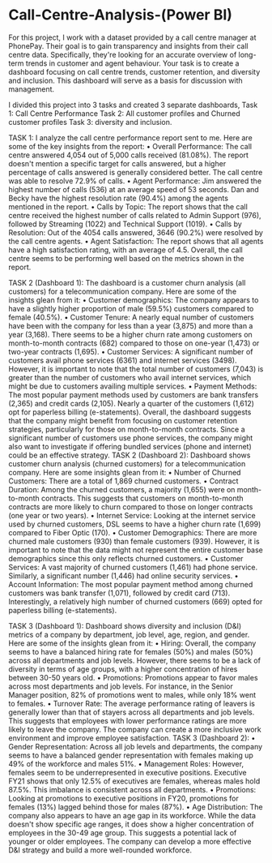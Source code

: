 # Call-Centre-Analysis-(Power BI)

For this project, I work with a dataset provided by a call centre manager at PhonePay. Their goal is to gain transparency and insights from their call centre data. Specifically, they're looking for an accurate overview of long-term trends in customer and agent behaviour. Your task is to create a dashboard focusing on call centre trends, customer retention, and diversity and inclusion. This dashboard will serve as a basis for discussion with management.

I divided this project into 3 tasks and created 3 separate dashboards, 
Task 1: Call Centre Performance 
Task 2: All customer profiles and Churned customer profiles 
Task 3: diversity and inclusion.

TASK 1:
I analyze the call centre performance report sent to me. Here are some of the key insights from the report:
•	Overall Performance: The call centre answered 4,054 out of 5,000 calls received (81.08%). The report doesn't mention a specific target for calls answered, but a higher percentage of calls answered is generally considered better. The call centre was able to resolve 72.9% of calls.
•	Agent Performance: Jim answered the highest number of calls (536) at an average speed of 53 seconds. Dan and Becky have the highest resolution rate (90.4%) among the agents mentioned in the report.
•	Calls by Topic: The report shows that the call centre received the highest number of calls related to Admin Support (976), followed by Streaming (1022) and Technical Support (1019).
•	Calls by Resolution: Out of the 4054 calls answered, 3646 (90.2%) were resolved by the call centre agents.
•	Agent Satisfaction: The report shows that all agents have a high satisfaction rating, with an average of 4.5.
Overall, the call centre seems to be performing well based on the metrics shown in the report.

TASK 2 (Dashboard 1):
The dashboard is a customer churn analysis (all customers) for a telecommunication company. Here are some of the insights glean from it:
•	Customer demographics: The company appears to have a slightly higher proportion of male (59.5%) customers compared to female (40.5%).
•	Customer Tenure: A nearly equal number of customers have been with the company for less than a year (3,875) and more than a year (3,168). There seems to be a higher churn rate among customers on month-to-month contracts (682) compared to those on one-year (1,473) or two-year contracts (1,695).
•	Customer Services: A significant number of customers avail phone services (6361) and internet services (3498). However, it is important to note that the total number of customers (7,043) is greater than the number of customers who avail internet services, which might be due to customers availing multiple services.
•	Payment Methods: The most popular payment methods used by customers are bank transfers (2,365) and credit cards (2,105). Nearly a quarter of the customers (1,612) opt for paperless billing (e-statements).
Overall, the dashboard suggests that the company might benefit from focusing on customer retention strategies, particularly for those on month-to-month contracts. Since a significant number of customers use phone services, the company might also want to investigate if offering bundled services (phone and internet) could be an effective strategy.
TASK 2 (Dashboard 2):
Dashboard shows customer churn analysis (churned customers) for a telecommunication company. Here are some insights glean from it:
•	Number of Churned Customers: There are a total of 1,869 churned customers.
•	Contract Duration: Among the churned customers, a majority (1,655) were on month-to-month contracts. This suggests that customers on month-to-month contracts are more likely to churn compared to those on longer contracts (one year or two years).
•	Internet Service: Looking at the internet service used by churned customers, DSL seems to have a higher churn rate (1,699) compared to Fiber Optic (170).
•	Customer Demographics: There are more churned male customers (930) than female customers (939). However, it is important to note that the data might not represent the entire customer base demographics since this only reflects churned customers.
•	Customer Services: A vast majority of churned customers (1,461) had phone service. Similarly, a significant number (1,446) had online security services.
•	Account Information: The most popular payment method among churned customers was bank transfer (1,071), followed by credit card (713). Interestingly, a relatively high number of churned customers (669) opted for paperless billing (e-statements).

TASK 3 (Dashboard 1):
Dashboard shows diversity and inclusion (D&I) metrics of a company by department, job level, age, region, and gender. Here are some of the insights glean from it:
•	Hiring: Overall, the company seems to have a balanced hiring rate for females (50%) and males (50%) across all departments and job levels. However, there seems to be a lack of diversity in terms of age groups, with a higher concentration of hires between 30-50 years old.
•	Promotions: Promotions appear to favor males across most departments and job levels. For instance, in the Senior Manager position, 82% of promotions went to males, while only 18% went to females.
•	Turnover Rate: The average performance rating of leavers is generally lower than that of stayers across all departments and job levels. This suggests that employees with lower performance ratings are more likely to leave the company.
The company can create a more inclusive work environment and improve employee satisfaction.
TASK 3 (Dashboard 2):
•	Gender Representation: Across all job levels and departments, the company seems to have a balanced gender representation with females making up 49% of the workforce and males 51%.
•	Management Roles: However, females seem to be underrepresented in executive positions. Executive FY21 shows that only 12.5% of executives are females, whereas males hold 87.5%. This imbalance is consistent across all departments.
•	Promotions: Looking at promotions to executive positions in FY20, promotions for females (13%) lagged behind those for males (87%).
•	Age Distribution: The company also appears to have an age gap in its workforce. While the data doesn't show specific age ranges, it does show a higher concentration of employees in the 30-49 age group. This suggests a potential lack of younger or older employees.
The company can develop a more effective D&I strategy and build a more well-rounded workforce.
